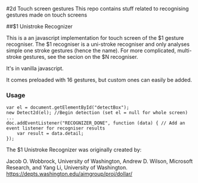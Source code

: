 #2d Touch screen gestures
This repo contains stuff related to recognising gestures made on touch screens

##$1 Unistroke Recognizer

This is a an javascript implementation for touch screen of the $1 gesture recogniser.
The $1 recogniser is a uni-stroke recogniser and only analyses simple one stroke gestures (hence the name). For more complicated, multi-stroke gestures, see the secion on the $N recogniser.

It's in vanilla javascript.

It comes preloaded with 16 gestures, but custom ones can easily be added.

### Usage
    var el = document.getElementById("detectBox");
    new Detect2d(el); //Begin detection (set el = null for whole screen)
    ...
    doc.addEventListener("RECOGNIZER_DONE", function (data) { // Add an event listener for recogniser results
        var result = data.detail;
    });
    
The $1 Unistroke Recognizer was originally created by:

Jacob O. Wobbrock, University of Washington,
Andrew D. Wilson, Microsoft Research, and
Yang Li, University of Washington.
https://depts.washington.edu/aimgroup/proj/dollar/
